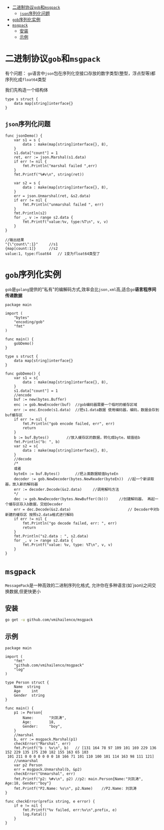 
- [二进制协议`gob`和`msgpack`](#二进制协议gob和msgpack)
	- [`json`序列化问题](#json序列化问题)
- [`gob`序列化实例](#gob序列化实例)
- [`msgpack`](#msgpack)
	- [安装](#安装)
	- [示例](#示例)

# 二进制协议`gob`和`msgpack`
有个问题： `go`语言中`json`包在序列化空接口存放的数字类型(整型，浮点型等)都序列化成`float64`类型

我们先构造一个结构体
```golang
type s struct {
    data map[string]interface{}
}
```
## `json`序列化问题
```golang
func jsonDemo() {
    var s1 = s {
        data : make(map[string]interface{}, 8),
    }
    s1.data["count"] = 1
    ret, err := json.Marshal(s1.data)
    if err != nil {
        fmt.Println("marshal failed ",err)
    }
    fmt.Printf("%#v\n", string(ret))
    
    var s2 = s {
        data : make(map[string]interface{}, 8),
    }
    err = json.Unmarshal(ret, &s2.data)
    if err != nil {
        fmt.Println("unmarshal failed ", err)
    }
    fmt.Println(s2)
    for _, v := range s2.data {
        fmt.Printf("value:%v, type:%T\n", v, v)
    }
}

//输出结果
"{\"count\":1}"     //s1
{map[count:1]}      //s2
value:1, type:float64   // 1变为float64类型了

```
# `gob`序列化实例
`gob`是`golang`提供的"私有"的编解码方式,效率会比`json,xml`高,适合`go`**语言程序间传递数据**
```golang
package main

import (
	"bytes"
	"encoding/gob"
	"fmt"
)

func main() {
	gobDemo()
}

type s struct {
	data map[string]interface{}
}

func gobDemo() {
	var s1 = s{
		data : make(map[string]interface{}, 8),
	}
	s1.data["count"] = 1
	//encode
	buf := new(bytes.Buffer)
	enc := gob.NewEncoder(buf)  //gob编码器需要一个临时的缓存区域
	err := enc.Encode(s1.data)	//把s1.data数据 使用编码器，编码，数据会存到buf缓存区
	if err != nil {
		fmt.Println("gob encode failed, err", err)
		return
	}
	b := buf.Bytes()		//放入缓存区的数据，转化成byte，赋值给b
	fmt.Println("b: ", b)
	var s2 = s{
		data : make(map[string]interface{}, 8),
	}
	//decode
	/*
	或者
	byteEn := buf.Bytes()       //把上面数据赋值byteEn
	decoder := gob.NewDecoder(bytes.NewReader(byteEn))  //起一个新读取器，放入新的解码器
	err := decoder.Decode(&s2.data)     //调用解吗方法
	*/
	dec := gob.NewDecoder(bytes.NewBuffer((b)))		//创建解码器， 再起一个缓存区存入b数据，交给Decoder
	err = dec.Decode(&s2.data)							// Decoder中对b新建的缓存区 按照s2.data格式进行解码
	if err != nil {
		fmt.Println("go decode failed, err: ", err)
		return
	}
	fmt.Println("s2.data : ", s2.data)
	for _, v := range s2.data {
		fmt.Printf("value: %v, type: %T\n", v, v)
	}
}
```

# `msgpack`
`MessagePack`是一种高效的二进制序列化格式, 允许你在多种语言(如`json)之间交换数据,但更快更小
## 安装
```bash
go get -u github.com/vmihailenco/msgpack
```
## 示例
```golang
package main

import (
	"fmt"
	"github.com/vmihailenco/msgpack"
	"log"
)

type Person struct {
	Name  string
	Age 	int
	Gender	string
}

func main() {
	p1 := Person{
		Name: 		"刘凯涛",
		Age:		18,
		Gender:		"boy",
	}
	//marshal
	b, err := msgpack.Marshal(p1)
	checkError("Marshal", err)
	fmt.Printf("b : %v\n", b)   // [131 164 78 97 109 101 169 229 136 152 229 135 175 230 182 155 163 65 103
 101 211 0 0 0 0 0 0 0 18 166 71 101 110 100 101 114 163 98 111 121]
	//unmarshal
	var p2 Person
	err = msgpack.Unmarshal(b, &p2)
	checkError("Unmarshal", err)
	fmt.Printf("p2: %#v\n", p2) //p2: main.Person{Name:"刘凯涛", Age:18, Gender:"boy"}
	fmt.Printf("P2.Name: %s\n", p2.Name)    //P2.Name: 刘凯涛
}

func checkError(prefix string, e error) {
	if e != nil {
		fmt.Printf("%v failed, err:%v\n",prefix, e)
		log.Fatal()
	}
}
```